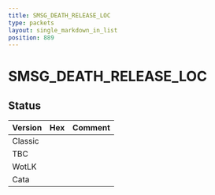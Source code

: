 ```yaml
---
title: SMSG_DEATH_RELEASE_LOC
type: packets
layout: single_markdown_in_list
position: 889
---
```


# SMSG_DEATH_RELEASE_LOC

## Status

Version | Hex | Comment
---------- | ---------- | ---------- 
Classic |  |  
TBC |  |  
WotLK |  |  
Cata |  |  
